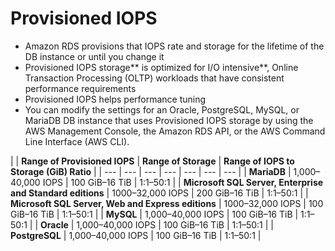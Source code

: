 # Provisioned IOPS

* Amazon RDS provisions that IOPS rate and storage for the lifetime of the DB instance or until you change it
* Provisioned IOPS storage** is optimized for I/O intensive**, Online Transaction Processing \(OLTP\) workloads that have consistent performance requirements
* Provisioned IOPS helps performance tuning
* You can modify the settings for an Oracle, PostgreSQL, MySQL, or MariaDB DB instance that uses Provisioned IOPS storage by using the AWS Management Console, the Amazon RDS API, or the AWS Command Line Interface \(AWS CLI\).

|  | **Range of Provisioned IOPS** | **Range of Storage** | **Range of IOPS to Storage \(GiB\) Ratio** |
| --- | --- | --- | --- | --- | --- | --- |
| **MariaDB** | 1,000–40,000 IOPS | 100 GiB–16 TiB | 1:1–50:1 |
| **Microsoft SQL Server, Enterprise and Standard editions** | 1000–32,000 IOPS | 200 GiB–16 TiB | 1:1–50:1 |
| **Microsoft SQL Server, Web and Express editions** | 1000–32,000 IOPS | 100 GiB–16 TiB | 1:1–50:1 |
| **MySQL** | 1,000–40,000 IOPS | 100 GiB–16 TiB | 1:1–50:1 |
| **Oracle** | 1,000–40,000 IOPS | 100 GiB–16 TiB | 1:1–50:1 |
| **PostgreSQL** | 1,000–40,000 IOPS | 100 GiB–16 TiB | 1:1–50:1 |

